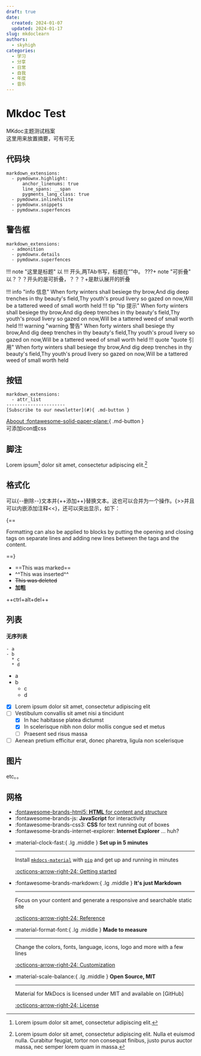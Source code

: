 ```yaml
---
draft: true 
date:
  created: 2024-01-07 
  updated: 2024-01-17 
slug: mkdoclearn
authors:
  - skyhigh
categories:
  - 学习
  - 分享
  - 日常
  - 自我
  - 年度
  - 音乐
---
```


# Mkdoc Test
MKdoc主题测试档案  
这里用来放置摘要，可有可无  
<!-- uptoc -->
## 代码块
``` title="这是标题"
markdown_extensions:
  - pymdownx.highlight:
      anchor_linenums: true
      line_spans: __span
      pygments_lang_class: true
  - pymdownx.inlinehilite
  - pymdownx.snippets
  - pymdownx.superfences
```

## 警告框
```
markdown_extensions:
  - admonition
  - pymdownx.details
  - pymdownx.superfences
```

!!! note "这里是标题"
    以 !!! 开头,两TAb书写，标题在“”中。
???+ note "可折叠"
    以？？？开头的是可折叠，？？？+是默认展开的折叠

!!! info "info 信息"
    When forty winters shall besiege thy brow,And dig deep trenches in thy beauty's field,Thy youth's proud livery so gazed on now,Will be a tattered weed of small worth held
!!! tip "tip 提示"
    When forty winters shall besiege thy brow,And dig deep trenches in thy beauty's field,Thy youth's proud livery so gazed on now,Will be a tattered weed of small worth held
!!! warning "warning 警告"
    When forty winters shall besiege thy brow,And dig deep trenches in thy beauty's field,Thy youth's proud livery so gazed on now,Will be a tattered weed of small worth held
!!! quote "quote 引用"
    When forty winters shall besiege thy brow,And dig deep trenches in thy beauty's field,Thy youth's proud livery so gazed on now,Will be a tattered weed of small worth held

## 按钮
```
markdown_extensions:
  - attr_list
----------------------
[Subscribe to our newsletter](#){ .md-button }
```
[Aboout :fontawesome-solid-paper-plane:](#){ .md-button }  
可添加icon或css

## 脚注
Lorem ipsum[^1] dolor sit amet, consectetur adipiscing elit.[^2]  

## 格式化
可以{--删除--}文本并{++添加++}替换文本。这也可以合并为一个操作。{>>并且可以内嵌添加注释<<}，还可以突出显示，如下：

{==

Formatting can also be applied to blocks by putting the opening and closing
tags on separate lines and adding new lines between the tags and the content.

==}

- ==This was marked==
- ^^This was inserted^^
- ~~This was deleted~~
- __加粗__

++ctrl+alt+del++

## 列表
#### 无序列表
```
- a
- b
  * c
  * d
```

- a  
- b  
  - c  
  - d  

- [x] Lorem ipsum dolor sit amet, consectetur adipiscing elit
- [ ] Vestibulum convallis sit amet nisi a tincidunt
    * [x] In hac habitasse platea dictumst
    * [x] In scelerisque nibh non dolor mollis congue sed et metus
    * [ ] Praesent sed risus massa
- [ ] Aenean pretium efficitur erat, donec pharetra, ligula non scelerisque

## 图片
etc。。

## 网格
<div class="grid cards" markdown>

- [:fontawesome-brands-html5: __HTML__ for content and structure](https://a.com)
- :fontawesome-brands-js: __JavaScript__ for interactivity
- :fontawesome-brands-css3: __CSS__ for text running out of boxes
- :fontawesome-brands-internet-explorer: __Internet Explorer__ ... huh?

</div>

<div class="grid cards" markdown>

-   :material-clock-fast:{ .lg .middle } __Set up in 5 minutes__

    ---

    Install [`mkdocs-material`](#) with [`pip`](#) and get up
    and running in minutes

    [:octicons-arrow-right-24: Getting started](#)

-   :fontawesome-brands-markdown:{ .lg .middle } __It's just Markdown__

    ---

    Focus on your content and generate a responsive and searchable static site

    [:octicons-arrow-right-24: Reference](#)

-   :material-format-font:{ .lg .middle } __Made to measure__

    ---

    Change the colors, fonts, language, icons, logo and more with a few lines

    [:octicons-arrow-right-24: Customization](#)

-   :material-scale-balance:{ .lg .middle } __Open Source, MIT__

    ---

    Material for MkDocs is licensed under MIT and available on [GitHub]

    [:octicons-arrow-right-24: License](#)

</div>
























[^1]: Lorem ipsum dolor sit amet, consectetur adipiscing elit.  
[^2]:
    Lorem ipsum dolor sit amet, consectetur adipiscing elit. Nulla et euismod
    nulla. Curabitur feugiat, tortor non consequat finibus, justo purus auctor
    massa, nec semper lorem quam in massa.